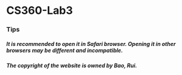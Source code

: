 # CS360-Lab3
### Tips
##### It is recommended to open it in Safari browser. Opening it in other browsers may be different and incompatible.
##### The copyright of the website is owned by Bao, Rui.

